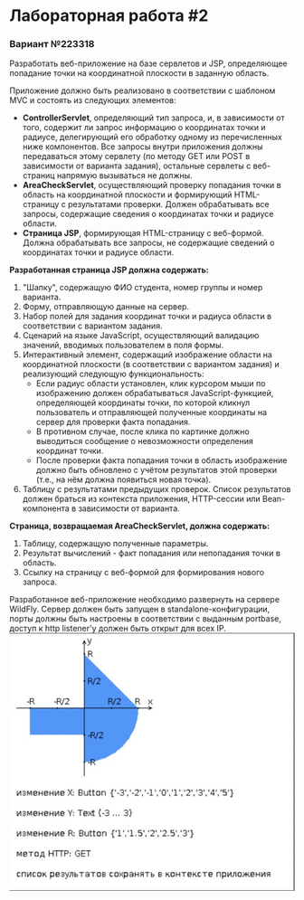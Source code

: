 # <a name="web_lab_2"></a> Лабораторная работа #2

### Вариант №223318

Разработать веб-приложение на базе сервлетов и JSP, определяющее попадание точки на координатной плоскости в заданную
область.

Приложение должно быть реализовано в соответствии с шаблоном MVC и состоять из следующих элементов:
<ul>
<li><b>ControllerServlet</b>, определяющий тип запроса, и, в зависимости от того, содержит ли запрос информацию о координатах точки и радиусе, делегирующий его обработку одному из перечисленных ниже компонентов. Все запросы внутри приложения должны передаваться этому сервлету (по методу GET или POST в зависимости от варианта задания), остальные сервлеты с веб-страниц напрямую вызываться не должны.</li>
<li><b>AreaCheckServlet</b>, осуществляющий проверку попадания точки в область на координатной плоскости и формирующий HTML-страницу с результатами проверки. Должен обрабатывать все запросы, содержащие сведения о координатах точки и радиусе области.</li>
<li><b>Страница JSP</b>, формирующая HTML-страницу с веб-формой. Должна обрабатывать все запросы, не содержащие сведений о координатах точки и радиусе области.</li>
</ul>
<b>Разработанная страница JSP должна содержать:</b>
<ol>
<li>"Шапку", содержащую ФИО студента, номер группы и номер варианта.</li>
<li>Форму, отправляющую данные на сервер.</li>
<li>Набор полей для задания координат точки и радиуса области в соответствии с вариантом задания.</li>
<li>Сценарий на языке JavaScript, осуществляющий валидацию значений, вводимых пользователем в поля формы.</li>
<li>Интерактивный элемент, содержащий изображение области на координатной плоскости (в соответствии с вариантом задания) и реализующий следующую функциональность:
<ul type="circle">
<li>Если радиус области установлен, клик курсором мыши по изображению должен обрабатываться JavaScript-функцией, определяющей координаты точки, по которой кликнул пользователь и отправляющей полученные координаты на сервер для проверки факта попадания.</li>
<li>В противном случае, после клика по картинке должно выводиться сообщение о невозможности определения координат точки.</li>
<li>После проверки факта попадания точки в область изображение должно быть обновлено с учётом результатов этой проверки (т.е., на нём должна появиться новая точка).</li>
</ul>
<li>Таблицу с результатами предыдущих проверок. Список результатов должен браться из контекста приложения, HTTP-сессии или Bean-компонента в зависимости от варианта.</li>
</ol>
<b>Страница, возвращаемая AreaCheckServlet, должна содержать:</b>
<ol>
<li>Таблицу, содержащую полученные параметры.</li>
<li>Результат вычислений - факт попадания или непопадания точки в область.</li>
<li>Ссылку на страницу с веб-формой для формирования нового запроса.</li>
</ol>
Разработанное веб-приложение необходимо развернуть на сервере WildFly. Сервер должен быть запущен в
standalone-конфигурации, порты должны быть настроены в соответствии с выданным portbase, доступ к http listener'у должен
быть открыт для всех IP.
<img src="areas2.png">
